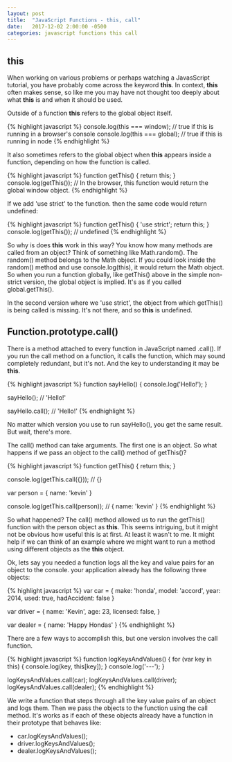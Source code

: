 ```yaml
---
layout: post
title:  "JavaScript Functions - this, call"
date:   2017-12-02 2:00:00 -0500
categories: javascript functions this call
---
```


## this

When working on various problems or perhaps watching a JavasScript tutorial, you have probably come across the keyword **this**. In context, **this** often makes sense, so like me you may have not thought too deeply about what **this** is and when it should be used.

Outside of a function **this** refers to the global object itself.

{% highlight javascript %}
  console.log(this === window);
  // true if this is running in a browser's console
  console.log(this === global);
  // true if this is running in node
{% endhighlight %}

It also sometimes refers to the global object when **this** appears inside a function, depending on how the function is called.

{% highlight javascript %}
  function getThis() {
    return this;
  }
  console.log(getThis());
  // In the browser, this function would return the global window object.
{% endhighlight %}

If we add 'use strict' to the function. then the same code would return undefined:

{% highlight javascript %}
  function getThis() {
    'use strict';
    return this;
  }
  console.log(getThis());
  // undefined
{% endhighlight %}

So why is does **this** work in this way? You know how many methods are called from an object? Think of something like Math.random(). The random() method belongs to the Math object. If you could look inside the random() method and use console.log(this), it would return the Math object. So when you run a function globally, like getThis() above in the simple non-strict version, the global object is implied. It's as if you called global.getThis().

In the second version where we 'use strict', the object from which getThis() is being called is missing. It's not there, and so **this** is undefined.

## Function.prototype.call()

There is a method attached to every function in JavaScript named .call(). If you run the call method on a function, it calls the function, which may sound completely redundant, but it's not. And the key to understanding it may be **this**.

{% highlight javascript %}
  function sayHello() {
    console.log('Hello!');
  }

  sayHello();
  // 'Hello!'

  sayHello.call();
  // 'Hello!'
{% endhighlight %}

No matter which version you use to run sayHello(), you get the same result. But wait, there's more.

The call() method can take arguments. The first one is an object. So what happens if we pass an object to the call() method of getThis()?

{% highlight javascript %}
function getThis() {
  return this;
}

console.log(getThis.call({}));
// {}

var person = {
  name: 'kevin'
}

console.log(getThis.call(person));
// { name: 'kevin' }
{% endhighlight %}

So what happened? The call() method allowed us to run the getThis() function with the person object as **this**. This seems intriguing, but it might not be obvious how useful this is at first. At least it wasn't to me. It might help if we can think of an example where we might want to run a method using different objects as the **this** object.

Ok, lets say you needed a function logs all the key and value pairs for an object to the console. your application already has the following three objects:

{% highlight javascript %}
  var car = {
    make: 'honda',
    model: 'accord',
    year: 2014,
    used: true,
    hadAccident: false
  }

  var driver = {
    name: 'Kevin',
    age: 23,
    licensed: false,
  }

  var dealer = {
    name: 'Happy Hondas'
  }
{% endhighlight %}

There are a few ways to accomplish this, but one version involves the call function.

{% highlight javascript %}
  function logKeysAndValues() {
    for (var key in this) {
      console.log(key, this[key]);
    }
    console.log('---');
  }

  logKeysAndValues.call(car);
  logKeysAndValues.call(driver);
  logKeysAndValues.call(dealer);
{% endhighlight %}

We write a function that steps through all the key value pairs of an object and logs them. Then we pass the objects to the function using the call method. It's works as if each of these objects already have a function in their prototype that behaves like:

- car.logKeysAndValues();
- driver.logKeysAndValues();
- dealer.logKeysAndValues();
